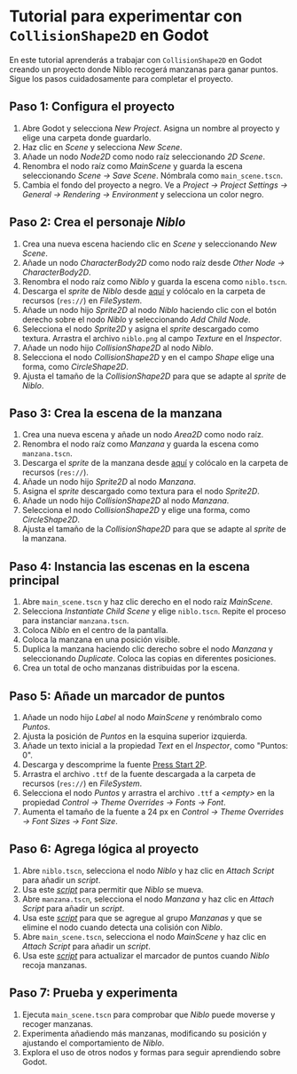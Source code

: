 # Tutorial para experimentar con `CollisionShape2D` en Godot

En este tutorial aprenderás a trabajar con `CollisionShape2D` en Godot creando un proyecto donde Niblo recogerá manzanas para ganar puntos. Sigue los pasos cuidadosamente para completar el proyecto.

## Paso 1: Configura el proyecto

1. Abre Godot y selecciona _New Project_. Asigna un nombre al proyecto y elige una carpeta donde guardarlo.
2. Haz clic en _Scene_ y selecciona _New Scene_.
3. Añade un nodo _Node2D_ como nodo raíz seleccionando _2D Scene_.
4. Renombra el nodo raíz como _MainScene_ y guarda la escena seleccionando _Scene → Save Scene_. Nómbrala como `main_scene.tscn`.
5. Cambia el fondo del proyecto a negro. Ve a _Project → Project Settings → General → Rendering → Environment_ y selecciona un color negro.

## Paso 2: Crea el personaje _Niblo_

1. Crea una nueva escena haciendo clic en _Scene_ y seleccionando _New Scene_.
2. Añade un nodo _CharacterBody2D_ como nodo raíz desde _Other Node → CharacterBody2D_.
3. Renombra el nodo raíz como _Niblo_ y guarda la escena como `niblo.tscn`.
4. Descarga el _sprite_ de _Niblo_ desde [aquí](https://raw.githubusercontent.com/milq/milq.github.io/master/cursos/pria/src/godot/sprites/niblo.png) y colócalo en la carpeta de recursos (`res://`) en _FileSystem_.
5. Añade un nodo hijo _Sprite2D_ al nodo _Niblo_ haciendo clic con el botón derecho sobre el nodo _Niblo_ y seleccionando _Add Child Node_.
6. Selecciona el nodo _Sprite2D_ y asigna el _sprite_ descargado como textura. Arrastra el archivo `niblo.png` al campo _Texture_ en el _Inspector_.
7. Añade un nodo hijo _CollisionShape2D_ al nodo _Niblo_.
8. Selecciona el nodo _CollisionShape2D_ y en el campo _Shape_ elige una forma, como _CircleShape2D_.
9. Ajusta el tamaño de la _CollisionShape2D_ para que se adapte al _sprite_ de _Niblo_.

## Paso 3: Crea la escena de la manzana

1. Crea una nueva escena y añade un nodo _Area2D_ como nodo raíz.
2. Renombra el nodo raíz como _Manzana_ y guarda la escena como `manzana.tscn`.
3. Descarga el _sprite_ de la manzana desde [aquí](https://raw.githubusercontent.com/milq/milq.github.io/master/cursos/pria/src/godot/sprites/manzana.png) y colócalo en la carpeta de recursos (`res://`).
4. Añade un nodo hijo _Sprite2D_ al nodo _Manzana_.
5. Asigna el _sprite_ descargado como textura para el nodo _Sprite2D_.
6. Añade un nodo hijo _CollisionShape2D_ al nodo _Manzana_.
7. Selecciona el nodo _CollisionShape2D_ y elige una forma, como _CircleShape2D_.
8. Ajusta el tamaño de la _CollisionShape2D_ para que se adapte al _sprite_ de la manzana.

## Paso 4: Instancia las escenas en la escena principal

1. Abre `main_scene.tscn` y haz clic derecho en el nodo raíz _MainScene_.
2. Selecciona _Instantiate Child Scene_ y elige `niblo.tscn`. Repite el proceso para instanciar `manzana.tscn`.
3. Coloca _Niblo_ en el centro de la pantalla.
4. Coloca la manzana en una posición visible.
5. Duplica la manzana haciendo clic derecho sobre el nodo _Manzana_ y seleccionando _Duplicate_. Coloca las copias en diferentes posiciones.
6. Crea un total de ocho manzanas distribuidas por la escena.

## Paso 5: Añade un marcador de puntos

1. Añade un nodo hijo _Label_ al nodo _MainScene_ y renómbralo como _Puntos_.
2. Ajusta la posición de _Puntos_ en la esquina superior izquierda.
3. Añade un texto inicial a la propiedad _Text_ en el _Inspector_, como "Puntos: 0".
4. Descarga y descomprime la fuente [Press Start 2P](https://fonts.google.com/specimen/Press+Start+2P).
5. Arrastra el archivo `.ttf` de la fuente descargada a la carpeta de recursos (`res://`) en _FileSystem_.
6. Selecciona el nodo _Puntos_ y arrastra el archivo `.ttf` a _&lt;empty&gt;_ en la propiedad *Control → Theme Overrides → Fonts → Font*.
7. Aumenta el tamaño de la fuente a 24 px en _Control → Theme Overrides → Font Sizes → Font Size_.

## Paso 6: Agrega lógica al proyecto

1. Abre `niblo.tscn`, selecciona el nodo _Niblo_ y haz clic en _Attach Script_ para añadir un _script_.
2. Usa este [_script_](https://github.com/milq/milq.github.io/blob/master/cursos/godot/scripts/player_eight_direction.gd) para permitir que _Niblo_ se mueva.
3. Abre `manzana.tscn`, selecciona el nodo _Manzana_ y haz clic en _Attach Script_ para añadir un _script_.
4. Usa este [_script_](https://github.com/milq/milq.github.io/blob/master/cursos/pria/src/godot/scripts/area_2d_manzana.gd) para que se agregue al grupo _Manzanas_ y que se elimine el nodo cuando detecta una colisión con _Niblo_.
5. Abre `main_scene.tscn`, selecciona el nodo _MainScene_ y haz clic en _Attach Script_ para añadir un _script_.
6. Usa este [_script_](https://github.com/milq/milq.github.io/blob/master/cursos/pria/src/godot/scripts/contador_manzanas.gd) para actualizar el marcador de puntos cuando _Niblo_ recoja manzanas.

## Paso 7: Prueba y experimenta

1. Ejecuta `main_scene.tscn` para comprobar que _Niblo_ puede moverse y recoger manzanas.
2. Experimenta añadiendo más manzanas, modificando su posición y ajustando el comportamiento de _Niblo_.
3. Explora el uso de otros nodos y formas para seguir aprendiendo sobre Godot.
